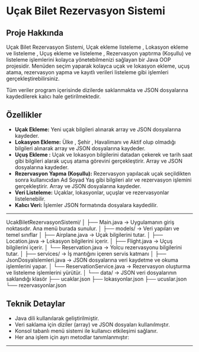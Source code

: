 # Uçak Bilet Rezervasyon Sistemi

## Proje Hakkında

Uçak Bilet Rezervasyon Sistemi, Uçak ekleme listeleme , Lokasyon ekleme ve listeleme , Uçuş ekleme ve listeleme , Rezervasyon yaptırma (Koşullu) ve listeleme işlemlerini kolayca yönetebilmenizi sağlayan bir Java OOP projesidir. Menüden seçim yaparak kolayca uçak ve lokasyon ekleme, uçuş atama, rezervasyon yapma ve kayıtlı verileri listeleme gibi işlemleri gerçekleştirebilirsiniz.

Tüm veriler program içerisinde dizilerde saklanmakta ve JSON dosyalarına kaydedilerek kalıcı hale getirilmektedir.


## Özellikler

- **Uçak Ekleme:** Yeni uçak bilgileri alınarak array ve JSON dosyalarına kaydeder.
- **Lokasyon Ekleme:** Ülke , Şehir , Havalimanı ve Aktif olup olmadığı bilgileri alınarak array ve JSON dosyalarına kaydeder.
- **Uçuş Ekleme :** Uçak ve lokasyon bilgilerini datadan çekerek ve tarih saat gibi bilgileri alarak uçuş atama görevini gerçekleştirir. Array ve JSON dosyalarına kaydeder.
- **Rezervasyon Yapma (Koşullu):** Rezervasyon yapılacak uçak seçildikten sonra kullanıcıdan Ad Soyad Yaş gibi bilgileri alır ve rezervasyon işlemini gerçekleştirir. Array ve JSON dosyalarına kaydeder.
- **Veri Listeleme:** Uçaklar, lokasyonlar, uçuşlar ve rezervasyonlar listelenebilir.
- **Kalıcı Veri:** İşlemler JSON formatında dosyalara kaydedilir.

---

UcakBiletRezervasyonSistemi/
│
├── Main.java                   → Uygulamanın giriş noktasıdır. Ana menü burada sunulur.
│
├── models/                     → Veri yapıları ve temel sınıflar
│   ├── Airplane.java           → Uçak bilgilerini tutar.
│   ├── Location.java           → Lokasyon bilgilerini içerir.
│   ├── Flight.java             → Uçuş bilgilerini içerir.
│   └── Reservation.java        → Yolcu rezervasyonu bilgilerini tutar.
│
├── services/                   → İş mantığını içeren servis katmanı
│   ├── JsonDosyaIslemleri.java → JSON dosyalarına veri kaydetme ve okuma işlemlerini yapar.
│   └── ReservationService.java → Rezervasyon oluşturma ve listeleme işlemlerini yürütür.
│
└── data/                       → JSON veri dosyalarının saklandığı klasör
    ├── ucaklar.json
    ├── lokasyonlar.json
    ├── ucuslar.json
    └── rezervasyonlar.json



## Teknik Detaylar

- Java dili kullanılarak geliştirilmiştir.
- Veri saklama için diziler (array) ve JSON dosyaları kullanılmıştır.
- Konsol tabanlı menü sistemi ile kullanıcı etkileşimi sağlanır.
- Her ana işlem için ayrı metodlar tanımlanmıştır:

---
